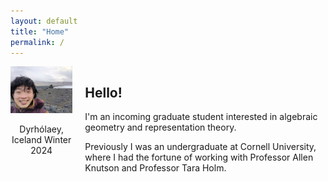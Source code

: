 ```yaml
---
layout: default
title: "Home"
permalink: /
---
```


<div style="display: flex; align-items: flex-start;">
    <div style="margin-right: 20px;">
        <img src="me-in-iceland.jpg" width="250" height="auto" alt="Profile Picture" />
        <p style="text-align: center;">Dyrhólaey, Iceland Winter 2024</p>
    </div>
    <div>
        <h2>Hello!</h2>
        <p>I'm an incoming graduate student interested in algebraic geometry and representation theory. </p>
        <!-- Kac-Moody groups, their flag varieties, and representation theory -->
        <p>Previously I was an undergraduate at Cornell University, where I had the fortune of working with Professor Allen Knutson and Professor Tara Holm.</p>
    </div>
</div>
